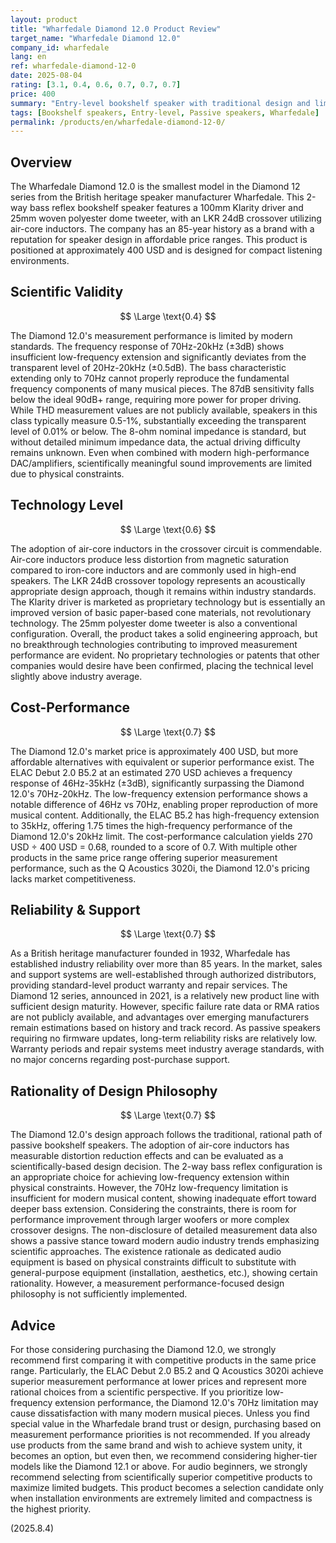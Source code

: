 ```yaml
---
layout: product
title: "Wharfedale Diamond 12.0 Product Review"
target_name: "Wharfedale Diamond 12.0"
company_id: wharfedale
lang: en
ref: wharfedale-diamond-12-0
date: 2025-08-04
rating: [3.1, 0.4, 0.6, 0.7, 0.7, 0.7]
price: 400
summary: "Entry-level bookshelf speaker with traditional design and limited scientific performance"
tags: [Bookshelf speakers, Entry-level, Passive speakers, Wharfedale]
permalink: /products/en/wharfedale-diamond-12-0/
---
```

## Overview

The Wharfedale Diamond 12.0 is the smallest model in the Diamond 12 series from the British heritage speaker manufacturer Wharfedale. This 2-way bass reflex bookshelf speaker features a 100mm Klarity driver and 25mm woven polyester dome tweeter, with an LKR 24dB crossover utilizing air-core inductors. The company has an 85-year history as a brand with a reputation for speaker design in affordable price ranges. This product is positioned at approximately 400 USD and is designed for compact listening environments.

## Scientific Validity

$$ \Large \text{0.4} $$

The Diamond 12.0's measurement performance is limited by modern standards. The frequency response of 70Hz-20kHz (±3dB) shows insufficient low-frequency extension and significantly deviates from the transparent level of 20Hz-20kHz (±0.5dB). The bass characteristic extending only to 70Hz cannot properly reproduce the fundamental frequency components of many musical pieces. The 87dB sensitivity falls below the ideal 90dB+ range, requiring more power for proper driving. While THD measurement values are not publicly available, speakers in this class typically measure 0.5-1%, substantially exceeding the transparent level of 0.01% or below. The 8-ohm nominal impedance is standard, but without detailed minimum impedance data, the actual driving difficulty remains unknown. Even when combined with modern high-performance DAC/amplifiers, scientifically meaningful sound improvements are limited due to physical constraints.

## Technology Level

$$ \Large \text{0.6} $$

The adoption of air-core inductors in the crossover circuit is commendable. Air-core inductors produce less distortion from magnetic saturation compared to iron-core inductors and are commonly used in high-end speakers. The LKR 24dB crossover topology represents an acoustically appropriate design approach, though it remains within industry standards. The Klarity driver is marketed as proprietary technology but is essentially an improved version of basic paper-based cone materials, not revolutionary technology. The 25mm polyester dome tweeter is also a conventional configuration. Overall, the product takes a solid engineering approach, but no breakthrough technologies contributing to improved measurement performance are evident. No proprietary technologies or patents that other companies would desire have been confirmed, placing the technical level slightly above industry average.

## Cost-Performance

$$ \Large \text{0.7} $$

The Diamond 12.0's market price is approximately 400 USD, but more affordable alternatives with equivalent or superior performance exist. The ELAC Debut 2.0 B5.2 at an estimated 270 USD achieves a frequency response of 46Hz-35kHz (±3dB), significantly surpassing the Diamond 12.0's 70Hz-20kHz. The low-frequency extension performance shows a notable difference of 46Hz vs 70Hz, enabling proper reproduction of more musical content. Additionally, the ELAC B5.2 has high-frequency extension to 35kHz, offering 1.75 times the high-frequency performance of the Diamond 12.0's 20kHz limit. The cost-performance calculation yields 270 USD ÷ 400 USD = 0.68, rounded to a score of 0.7. With multiple other products in the same price range offering superior measurement performance, such as the Q Acoustics 3020i, the Diamond 12.0's pricing lacks market competitiveness.

## Reliability & Support

$$ \Large \text{0.7} $$

As a British heritage manufacturer founded in 1932, Wharfedale has established industry reliability over more than 85 years. In the market, sales and support systems are well-established through authorized distributors, providing standard-level product warranty and repair services. The Diamond 12 series, announced in 2021, is a relatively new product line with sufficient design maturity. However, specific failure rate data or RMA ratios are not publicly available, and advantages over emerging manufacturers remain estimations based on history and track record. As passive speakers requiring no firmware updates, long-term reliability risks are relatively low. Warranty periods and repair systems meet industry average standards, with no major concerns regarding post-purchase support.

## Rationality of Design Philosophy

$$ \Large \text{0.7} $$

The Diamond 12.0's design approach follows the traditional, rational path of passive bookshelf speakers. The adoption of air-core inductors has measurable distortion reduction effects and can be evaluated as a scientifically-based design decision. The 2-way bass reflex configuration is an appropriate choice for achieving low-frequency extension within physical constraints. However, the 70Hz low-frequency limitation is insufficient for modern musical content, showing inadequate effort toward deeper bass extension. Considering the constraints, there is room for performance improvement through larger woofers or more complex crossover designs. The non-disclosure of detailed measurement data also shows a passive stance toward modern audio industry trends emphasizing scientific approaches. The existence rationale as dedicated audio equipment is based on physical constraints difficult to substitute with general-purpose equipment (installation, aesthetics, etc.), showing certain rationality. However, a measurement performance-focused design philosophy is not sufficiently implemented.

## Advice

For those considering purchasing the Diamond 12.0, we strongly recommend first comparing it with competitive products in the same price range. Particularly, the ELAC Debut 2.0 B5.2 and Q Acoustics 3020i achieve superior measurement performance at lower prices and represent more rational choices from a scientific perspective. If you prioritize low-frequency extension performance, the Diamond 12.0's 70Hz limitation may cause dissatisfaction with many modern musical pieces. Unless you find special value in the Wharfedale brand trust or design, purchasing based on measurement performance priorities is not recommended. If you already use products from the same brand and wish to achieve system unity, it becomes an option, but even then, we recommend considering higher-tier models like the Diamond 12.1 or above. For audio beginners, we strongly recommend selecting from scientifically superior competitive products to maximize limited budgets. This product becomes a selection candidate only when installation environments are extremely limited and compactness is the highest priority.

(2025.8.4)
